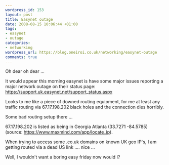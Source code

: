 ```yaml
--- 
wordpress_id: 153
layout: post
title: Easynet outage
date: 2008-08-15 10:06:44 +01:00
tags: 
- easynet
- outage
categories: 
- networking
wordpress_url: https://blog.oneiroi.co.uk/networking/easynet-outage
comments: true
---
```

Oh dear oh dear ...

It would appear this morning easynet is have some major issues reporting a major network outage on their status page: <a href="https://support.uk.easynet.net/support_status.aspx">https://support.uk.easynet.net/support_status.aspx</a>

Looks to me like a piece of downed routing equipment, for me at least any traffic routing via 67.17.198.202 black holes and the connection dies horribly.

Some bad routing setup there ... 

67.17.198.202 is listed as being in Georgia Atlanta (33.7271 -84.5785) (source: <a href="https://www.maxmind.com/app/locate_ip">https://www.maxmind.com/app/locate_ip</a>).

When trying to access some .co.uk domains on known UK geo IP's, I am getting routed via a dead US link .... nice ...

Well, I wouldn't want a boring easy friday now would I?
